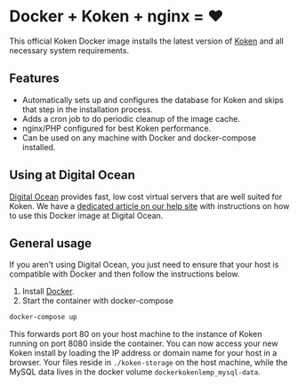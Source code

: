 # Docker + Koken + nginx = ♥

This official Koken Docker image installs the latest version of [Koken](http://koken.me) and all necessary system requirements.

## Features

* Automatically sets up and configures the database for Koken and skips that step in the installation process.
* Adds a cron job to do periodic cleanup of the image cache.
* nginx/PHP configured for best Koken performance.
* Can be used on any machine with Docker and docker-compose installed.

## Using at Digital Ocean

[Digital Ocean](https://www.digitalocean.com/?refcode=b57390666b79) provides fast, low cost virtual servers that are well suited for Koken. We have a [dedicated article on our help site](http://help.koken.me/customer/portal/articles/1648433-using-koken-docker-and-digital-ocean) with instructions on how to use this Docker image at Digital Ocean.

## General usage

If you aren't using Digital Ocean, you just need to ensure that your host is compatible with Docker and then follow the instructions below. 

1. Install [Docker](https://www.docker.io/gettingstarted/#h_installation).
2. Start the container with docker-compose

~~~bash
docker-compose up
~~~

This forwards port 80 on your host machine to the instance of Koken running on port 8080 inside the container. You can now access your new Koken install by loading the IP address or domain name for your host in a browser. Your files reside in `./koken-storage` on the host machine, while the MySQL data lives in the docker volume `dockerkokenlemp_mysql-data`.

